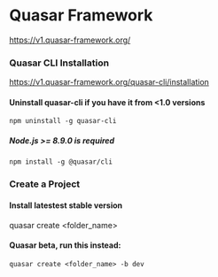 # Quasar Framework
https://v1.quasar-framework.org/  
### Quasar CLI Installation
https://v1.quasar-framework.org/quasar-cli/installation  
#### Uninstall quasar-cli if you have it from <1.0 versions
```npm uninstall -g quasar-cli```  

##### Node.js >= 8.9.0 is required
```npm install -g @quasar/cli``` 
### Create a Project
#### Install latestest stable version
quasar create <folder_name>

#### Quasar beta, run this instead:
```quasar create <folder_name> -b dev```  
